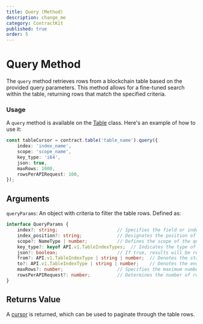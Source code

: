 ```yaml
---
title: Query (Method)
description: change_me
category: ContractKit
published: true
order: 5
---
```


# Query Method

The `query` method retrieves rows from a blockchain table based on the provided query parameters. This method allows for a fine-tuned search within the table, returning rows that match the specified criteria.

### Usage

A `query` method is available on the [Table](/docs/contract-kit/table) class. Here's an example of how to use it:

```typescript
const tableCursor = contract.table('table_name').query({
    index: 'index_name',
    scope: 'scope_name',
    key_type: 'i64',
    json: true,
    maxRows: 1000,
    rowsPerAPIRequest: 100,
});
```

## Arguments

`queryParams`: An object with criteria to filter the table rows. Defined as:

```typescript
interface QueryParams {
    index?: string;                      // Specifies the field or index in the table for querying.
    index_position?: string;             // Designates the position of the index in multi-index tables.
    scope?: NameType | number;           // Defines the scope of the query to refine the search.
    key_type?: keyof API.v1.TableIndexTypes;  // Indicates the type of key for the queried index.
    json?: boolean;                      // If true, results will be returned in JSON format.
    from?: API.v1.TableIndexType | string | number;  // Denotes the start of the range for bounded queries.
    to?: API.v1.TableIndexType | string | number;    // Denotes the end of the range for bounded queries.
    maxRows?: number;                    // Specifies the maximum number of rows to fetch.
    rowsPerAPIRequest?: number;          // Determines the number of rows fetched per API request for pagination.
}
```

## Returns Value

A [cursor](/docs/contract-kit/table) is returned, which can be used to paginate through the table rows.